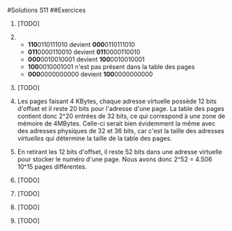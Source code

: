 #Solutions S11
##Exercices
1. [TODO]

2. - **110**0110111010 devient **000**0110111010
   - **011**0000110010 devient **011**0000110010
   - **000**0010010001 devient **100**0010010001
   - **100**0010001001 n'est pas présent dans la table des pages
   - **000**0000000000 devient **100**0000000000

3. [TODO]

4. Les pages faisant 4 KBytes, chaque adresse virtuelle possède 12 bits d'offset et il reste 20 bits pour l'adresse d'une page. La table des pages contient donc 2^20 entrées de 32 bits, ce qui correspond à une zone de mémoire de 4MBytes. Celle-ci serait bien évidemment la même avec des adresses physiques de 32 et 36 bits, car c'est la taille des adresses *virtuelles* qui détermine la taille de la table des pages.

5. En retirant les 12 bits d'offset, il reste 52 bits dans une adresse virtuelle pour stocker le numéro d'une page. Nous avons donc 2^52 = 4.506 10^15 pages différentes.

6. [TODO]

7. [TODO]

8. [TODO]

9. [TODO]
